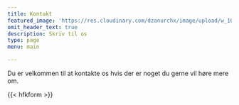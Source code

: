 ```yaml
---
title: Kontakt
featured_image: 'https://res.cloudinary.com/dzanurchx/image/upload/w_1000,ar_16:9,c_fill,g_auto,e_sharpen/v1698601088/hfksource/images/Screenshot_2021-06-28_at_21.42.50-2_kpb4me.jpg'
omit_header_text: true
description: Skriv til os
type: page
menu: main

---
```


Du er velkommen til at kontakte os hvis der er noget du gerne vil høre mere om.

{{< hfkform >}}
